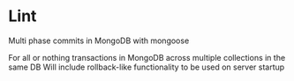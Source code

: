 # Lint
Multi phase commits in MongoDB with mongoose

For all or nothing transactions in MongoDB across multiple collections in the same DB
Will include rollback-like functionality to be used on server startup

